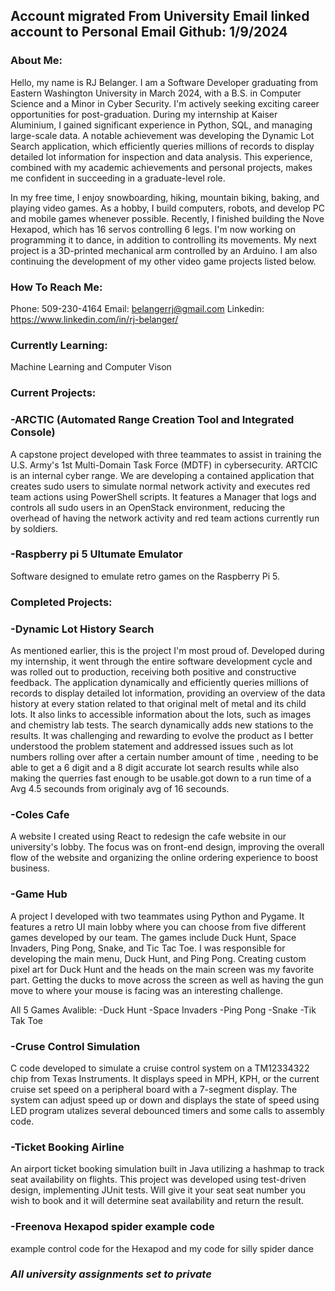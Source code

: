 Account migrated From University Email linked account to Personal Email Github: 1/9/2024
------------------------------------------------------------------------------------------------------------------------------------------------------------------------------------------------------
### About Me: 
Hello, my name is RJ Belanger. I am a Software Developer graduating from Eastern Washington University in March 2024, with a B.S. in Computer Science and a Minor in Cyber Security. I'm actively seeking exciting career opportunities for post-graduation. During my internship at Kaiser Aluminium, I gained significant experience in Python, SQL, and managing large-scale data. A notable achievement was developing the Dynamic Lot Search application, which efficiently queries millions of records to display detailed lot information for inspection and data analysis. This experience, combined with my academic achievements and personal projects, makes me confident in succeeding in a graduate-level role.

In my free time, I enjoy snowboarding, hiking, mountain biking, baking, and playing video games. As a hobby, I build computers, robots, and develop PC and mobile games whenever possible. Recently, I finished building the Nove Hexapod, which has 16 servos controlling 6 legs. I'm now working on programming it to dance, in addition to controlling its movements. My next project is a 3D-printed mechanical arm controlled by an Arduino. I am also continuing the development of my other video game projects listed below.

### How To Reach Me:
Phone: 509-230-4164
Email: belangerrj@gmail.com
Linkedin: https://www.linkedin.com/in/rj-belanger/

### Currently Learning: 
Machine Learning and Computer Vison

### Current Projects:
  ### -ARCTIC (Automated Range Creation Tool and Integrated Console)
  A capstone project developed with three teammates to assist in training the U.S. Army's
      1st Multi-Domain Task Force (MDTF) in cybersecurity. ARTCIC is an internal cyber range.
      We are developing a contained application that creates sudo users to simulate normal 
      network activity and executes red team actions using PowerShell scripts. It features a 
      Manager that logs and controls all sudo users in an OpenStack environment, reducing the 
      overhead of having the network activity and red team actions currently run by soldiers.

  ### -Raspberry pi 5 Ultumate Emulator 
  Software designed to emulate retro games on the Raspberry Pi 5.

### Completed Projects:
 ### -Dynamic Lot History Search
  As mentioned earlier, this is the project I'm most proud of. Developed during my
      internship, it went through the entire software development cycle and was rolled out to
      production, receiving both positive and constructive feedback. The application dynamically
      and efficiently queries millions of records to display detailed lot information,
      providing an overview of the data history at every station related to that original melt
      of metal and its child lots. It also links to accessible information about the lots, such
      as images and chemistry lab tests. The search dynamically adds new stations to the results.
      It was challenging and rewarding to evolve the product as I better understood the problem
      statement and addressed issues such as lot numbers rolling over after a certain number 
      amount of time , needing to be able to get a 6 digit and a 8 digit accurate lot search 
      results while also making the querries fast enough to be usable.got down to a run time of a
      Avg 4.5 secounds from originaly avg of 16 secounds.
      
 ### -Coles Cafe 
  A website I created using React to redesign the cafe website in our university's lobby. The
      focus was on front-end design, improving the overall flow of the website and organizing the
      online ordering experience to boost business.

 ### -Game Hub 
   A project I developed with two teammates using Python and Pygame. It features a retro UI
      main lobby where you can choose from five different games developed by our team. The games
      include Duck Hunt, Space Invaders, Ping Pong, Snake, and Tic Tac Toe. I was responsible for
      developing the main menu, Duck Hunt, and Ping Pong. Creating custom pixel art for Duck Hunt
      and the heads on the main screen was my favorite part. Getting the ducks to move across the
      screen as well as having the gun move to where your mouse is facing was an interesting challenge.
      
  All 5 Games Avalible:
      -Duck Hunt   -Space Invaders 
      -Ping Pong   -Snake   -Tik Tak Toe  

 ### -Cruse Control Simulation  
   C code developed to simulate a cruise control system on a TM12334322 chip from Texas
     Instruments. It displays speed in MPH, KPH, or the current cruise set speed on a peripheral
     board with a 7-segment display. The system can adjust speed up or down and displays the state
     of speed using LED program utalizes several debounced timers and some calls to assembly code.
     
 ### -Ticket Booking Airline  
   An airport ticket booking simulation built in Java utilizing a hashmap to track seat
      availability on flights. This project was developed using test-driven design, implementing
      JUnit tests. Will give it your seat seat number you wish to book and it will determine seat 
      availability and return the result.

 ### -Freenova Hexapod spider example code  
  example control code for the Hexapod and my code for silly spider dance

### *All university assignments set to private* 


<!--
**RJBelanger/RJBelanger** is a ✨ _special_ ✨ repository because its `README.md` (this file) appears on your GitHub profile.

Here are some ideas to get you started:

- 🔭 I’m currently working on ...
- 🌱 I’m currently learning ...
- 👯 I’m looking to collaborate on ...
- 🤔 I’m looking for help with ...
- 💬 Ask me about ...
- 📫 How to reach me: ...
- 😄 Pronouns: ...
- ⚡ Fun fact: ...
-->
